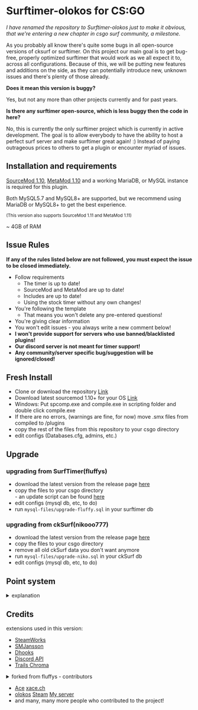 # Surftimer-olokos for CS:GO

_I have renamed the repository to Surftimer-olokos just to make it obvious, that we're entering a new chapter in csgo surf community, a milestone._

As you probably all know there's quite some bugs in all open-source versions of cksurf or surftimer.
On this project our main goal is to get bug-free, properly optimized surftimer that would work as we all expect it to, across all configurations.
Because of this, we will be putting new features and additions on the side, as they can potentially introduce new, unknown issues and there's plenty of those already.

**Does it mean this version is buggy?**

Yes, but not any more than other projects currently and for past years.

**Is there any surftimer open-source, which is less buggy then the code in here?**

No, this is currently the only surftimer project which is currently in active development. 
The goal is to allow everybody to have the ability to host a perfect surf server and make surftimer great again! :)
Instead of paying outrageous prices to others to get a plugin or encounter myriad of issues.

## Installation and requirements
[SourceMod 1.10](https://www.sourcemod.net/downloads.php?branch=stable), [MetaMod 1.10](https://www.sourcemm.net/downloads.php/?branch=stable) and a working MariaDB, or MySQL instance is required for this plugin.

Both MySQL5.7 and MySQL8+ are supported, but we recommend using MariaDB or MySQL8+ to get the best experience.

<sup>(This version also supports SourceMod 1.11 and MetaMod 1.11)</sup>

~ 4GB of RAM

## Issue Rules

**If any of the rules listed below are not followed, you must expect the issue to be closed immediately.**

- Follow requirements
	- The timer is up to date!
	- SourceMod and MetaMod are up to date!
	- Includes are up to date!
	- Using the stock timer without any own changes!
- You're following the template
	- That means you won't delete any pre-entered questions!
- You're giving clear information
- You won't edit issues - you always write a new comment below!
- **I won't provide support for servers who use banned/blacklisted plugins!**
- **Our discord server is not meant for timer support!**
- **Any community/server specific bug/suggestion will be ignored/closed!**

## Fresh Install

*   Clone or download the repository [Link](https://github.com/olokos/Surftimer-olokos-public/archive/master.zip)
*   Download latest sourcemod 1.10+ for your OS [Link](https://www.sourcemod.net/downloads.php?branch=stable)
*   Windows: Put spcomp.exe and compile.exe in scripting folder and double click compile.exe
*   If there are no errors, (warnings are fine, for now) move .smx files from compiled to /plugins
*   copy the rest of the files from this repository to your csgo directory
*   edit configs (Databases.cfg, admins, etc.)

## Upgrade

### upgrading from SurfTimer(fluffys)

*   download the latest version from the release page [here](https://github.com/z4lab/z4lab-surftimer/releases/latest)
*   copy the files to your csgo directory <br> - an update script can be found [here](https://github.com/z4lab/z4lab-surftimer/blob/master/scripts/upgrade_scripts/upgrade-fluffy.sh)
*   edit configs (mysql db, etc, to do)
*   run `mysql-files/upgrade-fluffy.sql` in your surftimer db

### upgrading from ckSurf(nikooo777)

*   download the latest version from the release page [here](https://github.com/z4lab/z4lab-surftimer/releases/latest)
*   copy the files to your csgo directory
*   remove all old ckSurf data you don't want anymore
*   run `mysql-files/upgrade-niko.sql` in your ckSurf db
*   edit configs (mysql db, etc, to do)


## Point system
<details>
  <summary>explanation</summary> 
  
The points system has seen a massive overhaul from the original ckSurf; it is now a percentile tiered system. Points are now distributed in two ways: (1) map completion, and (2) map ranking. Map completion points will be given to all players who complete a specific and are dependent on the tier.
* Tier 1: 25
* Tier 2: 50
* Tier 3: 100
* Tier 4: 200
* Tier 5: 400
* Tier 6: 600

Map ranking points are dependent upon the individuals ranking on the map. This is done firstly by calculation of the WR points for the map. WR points per tier are calculated as follows:
* Tier 1: WR = (1.75 * Number of Completes) / 6
* Tier 2: WR = (2.8 * Number of Completes) / 5
* Tier 3: WR = MAX(350, (3.5 * Number of Completes) / 4)
* Tier 4: WR = MAX(400, (5.74 * Number of Completes) / 4)
* Tier 5: WR = MAX(500, (7 * Number of Completes) / 4)
* Tier 6: WR = MAX(600, (14 * Number of Completes) / 4)

Once the WR points are calculated the top 10 are points are calculated by multiplying the WR points by a factor. These factors are:
* Rank 2 = WR * 0.8
* Rank 3 = WR * 0.75
* Rank 4 = WR * 0.7
* Rank 5 = WR * 0.65
* Rank 6 = WR * 0.6
* Rank 7 = WR * 0.55
* Rank 8 = WR * 0.5
* Rank 9 = WR * 0.45
* Rank 10 = WR * 0.4

Players who are not in the top 10 but are above the 50th percentile in map ranking will be sorted into 5 groups – with each higher group giving proportionally more points. These groups and their point distribution are as follows:
* Group 1 (top 3.125%) = WR * 0.25
* Group 2 (top 6.25%) = (Group 1) / 1.5
* Group 3 (top 12.5%) = (Group 2) / 1.5
* Group 4 (top 25%) = (Group 3) / 1.5
* Group 5 (top 50%) = (Group 4) / 1.5

Take surf_aircontrol_nbv for example: (You can use sm_mi to see this menu)
<img src="http://puu.sh/ykaR8/7520a6b0d6.jpg" width="372" height="469" />

###### Credit to NDiamond for theory crafting this point system, I just implemented his idea
  
</details>

## Credits

extensions used in this version:
*   [SteamWorks](https://forums.alliedmods.net/showthread.php?t=229556)
*   [SMJansson](https://forums.alliedmods.net/showthread.php?t=184604)
*   [Dhooks](https://forums.alliedmods.net/showthread.php?t=180114)
*   [Discord API](https://github.com/Deathknife/sourcemod-discord/blob/master/discord_api.sp)
*   [Trails Chroma](https://github.com/Nickelony/Trails-Chroma)
<details>
  <summary>forked from fluffys - contributors</summary> 
  
*   Jonitaikaponi - Original ckSurf creator
*   nikooo777 - ckSurf 1.19 Fork
*   <a href="http://steamcommunity.com/id/fluffystko/">fluffys</a>
*   Jakeey802
*   Grandpa Goose
  
</details>

*	[Ace](https://github.com/13ace37) [xace.ch](https://xace.ch)
*	[olokos](https://github.com/olokos) [Steam](https://steamcommunity.com/id/olokos/) [My server](https://kiepownica.pl/)
*	and many, many more people who contributed to the project!

